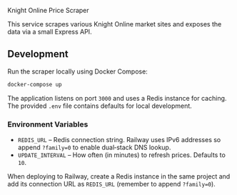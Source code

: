 Knight Online Price Scraper

This service scrapes various Knight Online market sites and exposes the data via a small Express API.

## Development

Run the scraper locally using Docker Compose:

```bash
docker-compose up
```

The application listens on port `3000` and uses a Redis instance for caching. The provided `.env` file contains defaults for local development.

### Environment Variables

- `REDIS_URL` – Redis connection string. Railway uses IPv6 addresses so append `?family=0` to enable dual‑stack DNS lookup.
- `UPDATE_INTERVAL` – How often (in minutes) to refresh prices. Defaults to `10`.

When deploying to Railway, create a Redis instance in the same project and add its connection URL as `REDIS_URL` (remember to append `?family=0`).
